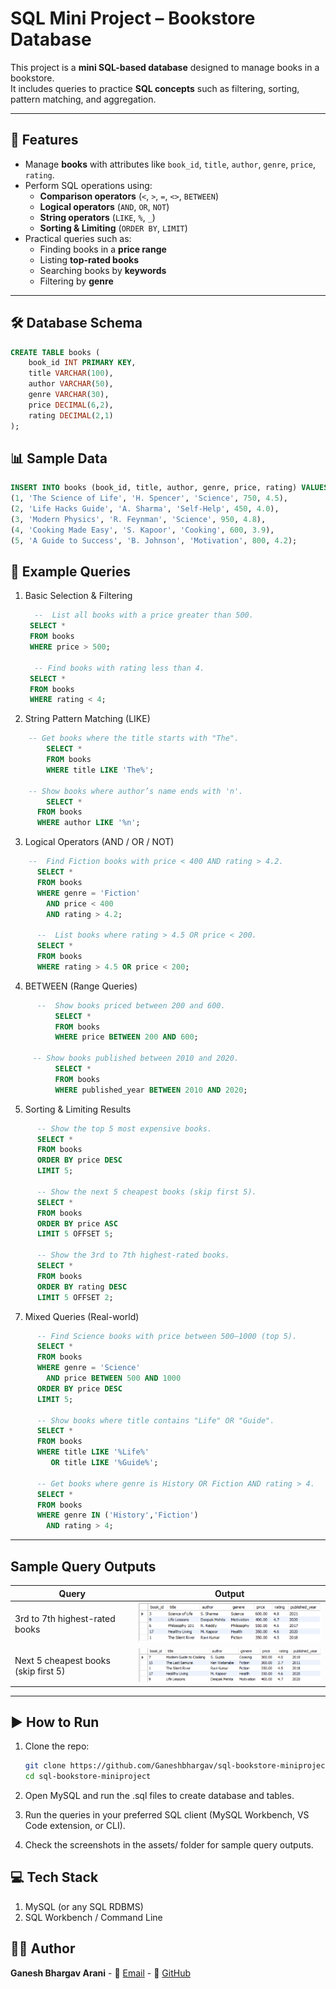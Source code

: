 # SQL Mini Project – Bookstore Database

This project is a **mini SQL-based database** designed to manage books in a bookstore.  
It includes queries to practice **SQL concepts** such as filtering, sorting, pattern matching, and aggregation.

---

## 🚀 Features

- Manage **books** with attributes like `book_id`, `title`, `author`, `genre`, `price`, `rating`.
- Perform SQL operations using:
  - **Comparison operators** (`<`, `>`, `=`, `<>`, `BETWEEN`)
  - **Logical operators** (`AND`, `OR`, `NOT`)
  - **String operators** (`LIKE`, `%`, `_`)
  - **Sorting & Limiting** (`ORDER BY`, `LIMIT`)
- Practical queries such as:
  - Finding books in a **price range**
  - Listing **top-rated books**
  - Searching books by **keywords**
  - Filtering by **genre**

---

## 🛠️ Database Schema

```sql
CREATE TABLE books (
    book_id INT PRIMARY KEY,
    title VARCHAR(100),
    author VARCHAR(50),
    genre VARCHAR(30),
    price DECIMAL(6,2),
    rating DECIMAL(2,1)
);
```

## 📊 Sample Data
```sql
INSERT INTO books (book_id, title, author, genre, price, rating) VALUES
(1, 'The Science of Life', 'H. Spencer', 'Science', 750, 4.5),
(2, 'Life Hacks Guide', 'A. Sharma', 'Self-Help', 450, 4.0),
(3, 'Modern Physics', 'R. Feynman', 'Science', 950, 4.8),
(4, 'Cooking Made Easy', 'S. Kapoor', 'Cooking', 600, 3.9),
(5, 'A Guide to Success', 'B. Johnson', 'Motivation', 800, 4.2);
```

## 🔎 Example Queries 

1. Basic Selection & Filtering
   ```sql
     --  List all books with a price greater than 500.
    SELECT *
    FROM books
    WHERE price > 500;
   
     -- Find books with rating less than 4.
    SELECT *
    FROM books
    WHERE rating < 4;
   ```
2. String Pattern Matching (LIKE)
```sql
    -- Get books where the title starts with "The".
        SELECT * 
        FROM books
        WHERE title LIKE 'The%';

    -- Show books where author’s name ends with 'n'.
        SELECT *
      FROM books
      WHERE author LIKE '%n';
 ```
3. Logical Operators (AND / OR / NOT)
```sql
    --  Find Fiction books with price < 400 AND rating > 4.2.
      SELECT *
      FROM books
      WHERE genre = 'Fiction'
        AND price < 400
        AND rating > 4.2;
      
      --  List books where rating > 4.5 OR price < 200.
      SELECT *
      FROM books
      WHERE rating > 4.5 OR price < 200;
```
4. BETWEEN (Range Queries)
```sql
      --  Show books priced between 200 and 600.
          SELECT * 
          FROM books
          WHERE price BETWEEN 200 AND 600;
          
     -- Show books published between 2010 and 2020.
          SELECT *
          FROM books
          WHERE published_year BETWEEN 2010 AND 2020;
```
5. Sorting & Limiting Results
```sql
      -- Show the top 5 most expensive books.
      SELECT *
      FROM books
      ORDER BY price DESC
      LIMIT 5;
      
      -- Show the next 5 cheapest books (skip first 5).
      SELECT *
      FROM books
      ORDER BY price ASC
      LIMIT 5 OFFSET 5;
      
      -- Show the 3rd to 7th highest-rated books.
      SELECT *
      FROM books
      ORDER BY rating DESC
      LIMIT 5 OFFSET 2;
```

7. Mixed Queries (Real-world)
```sql
      -- Find Science books with price between 500–1000 (top 5).
      SELECT *
      FROM books
      WHERE genre = 'Science'
        AND price BETWEEN 500 AND 1000
      ORDER BY price DESC
      LIMIT 5;
      
      -- Show books where title contains "Life" OR "Guide".
      SELECT *
      FROM books
      WHERE title LIKE '%Life%'
         OR title LIKE '%Guide%';
      
      -- Get books where genre is History OR Fiction AND rating > 4.
      SELECT *
      FROM books
      WHERE genre IN ('History','Fiction')
        AND rating > 4;
```
---
## Sample Query Outputs  

| Query | Output |
|-------|--------|
| 3rd to 7th highest-rated books | <img src="./assets/3rd to 7th highest-rated books.png" width="400"> |
| Next 5 cheapest books (skip first 5) | <img src="./assets/Next 5 cheapest books (skip first 5).png" width="400"> |

---
## ▶️ How to Run

1. Clone the repo:
   ```bash
   git clone https://github.com/Ganeshbhargav/sql-bookstore-miniproject.git
   cd sql-bookstore-miniproject

2. Open MySQL and run the .sql files to create database and tables.

3. Run the queries in your preferred SQL client (MySQL Workbench, VS Code extension, or CLI).

4. Check the screenshots in the assets/ folder for sample query outputs.


 ## 💻 Tech Stack
1. MySQL (or any SQL RDBMS)
2. SQL Workbench / Command Line


## 👨‍💻 Author

  **Ganesh Bhargav Arani**
    - 📧 [Email](ganeshbhargav619@gmail.com]) 
    - 🔗 [GitHub](https://github.com/Ganeshbhargav)
  
